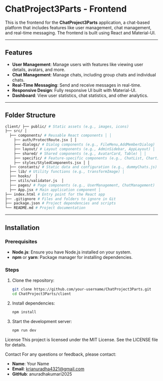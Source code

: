 # ChatProject3Parts - Frontend

This is the frontend for the **ChatProject3Parts** application, a chat-based platform that includes features like user management, chat management, and real-time messaging. The frontend is built using React and Material-UI.

---

## Features

- **User Management**: Manage users with features like viewing user details, avatars, and more.
- **Chat Management**: Manage chats, including group chats and individual chats.
- **Real-Time Messaging**: Send and receive messages in real-time.
- **Responsive Design**: Fully responsive UI built with Material-UI.
- **Dashboard**: View user statistics, chat statistics, and other analytics.

---

## Folder Structure
```bash
client/ ├── public/ # Static assets (e.g., images, icons)
├── src/ │
  ├── components/ # Reusable React components │ │
    ├── auth/ProtectRoute.jsx │ │
    ├── dialogs/ # Dialog components (e.g., FileMenu,AddMemberDialog) │ │
    ├── layout/ # Layout components (e.g., AdminSidebar, AppLayout) │ │
    ├── shared/ # Shared components (e.g., AvatarCard, Table) │ │
    ├── specific/ # Feature-specific components (e.g., ChatList, Chart) │
    ├── styles/StyledComponents.jsx │ │
  ├── constants/ # Static data and configuration (e.g., dummyChats.js) │
  ├── lib/ # Utility functions (e.g., transformImage) │
  ├── hooks/  │
  ├── utils/validator.js  │
  ├── pages/ # Page components (e.g., UserManagement, ChatManagement) │
  ├── App.jsx # Main application component │
├── index.html # Entry point for the React app
├── .gitignore # Files and folders to ignore in Git
├── package.json # Project dependencies and scripts
└── README.md # Project documentation

```


---

## Installation

### Prerequisites

- **Node.js**: Ensure you have Node.js installed on your system.
- **npm** or **yarn**: Package manager for installing dependencies.

### Steps

1. Clone the repository:
   ```bash
   git clone https://github.com/your-username/ChatProject3Parts.git
   cd ChatProject3Parts/client
   ```
2. Install dependencies:
   ```bash
   npm install
   ```
3. Start the development server:
   ```bash
   npm run dev
   ```
License
This project is licensed under the MIT License. See the LICENSE file for details.

Contact
For any questions or feedback, please contact:

- **Name**: Your Name
- **Email**: krianuradha4321@gmail.com
- **GitHub**: anuradhakumari2025


